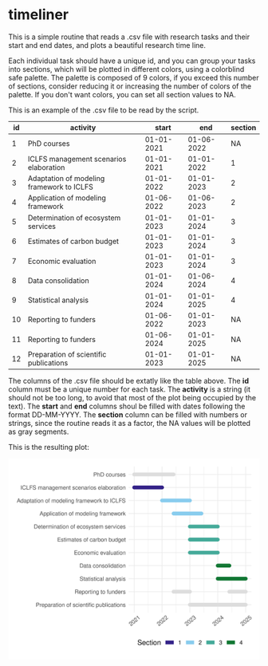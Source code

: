 # timeliner

This is a simple routine that reads a .csv file with research
tasks and their start and end dates, and plots a beautiful
research time line. 

Each individual task should have a unique
id, and you can group your tasks into sections, which will
be plotted in different colors, using a colorblind safe
palette. The palette is composed of 9 colors, if you exceed
this number of sections, consider reducing it or increasing
the number of colors of the palette. If you don't want 
colors, you can set all section values to NA.

This is an example of the .csv file to be read by the script.


| id 	| activity                                  	| start      	| end        	| section 	|
|----	|-------------------------------------------	|------------	|------------	|---------	|
| 1  	| PhD courses                               	| 01-01-2021 	| 01-06-2022 	| NA      	|
| 2  	| ICLFS management scenarios elaboration    	| 01-01-2021 	| 01-01-2022 	| 1       	|
| 3  	| Adaptation of modeling framework to ICLFS 	| 01-01-2022 	| 01-01-2023 	| 2       	|
| 4  	| Application of modeling framework         	| 01-06-2022 	| 01-06-2023 	| 2       	|
| 5  	| Determination of ecosystem services       	| 01-01-2023 	| 01-01-2024 	| 3       	|
| 6  	| Estimates of carbon budget                	| 01-01-2023 	| 01-01-2024 	| 3       	|
| 7  	| Economic evaluation                       	| 01-01-2023 	| 01-01-2024 	| 3       	|
| 8  	| Data consolidation                        	| 01-01-2024 	| 01-06-2024 	| 4       	|
| 9  	| Statistical analysis                      	| 01-01-2024 	| 01-01-2025 	| 4       	|
| 10 	| Reporting to funders                      	| 01-06-2022 	| 01-01-2023 	| NA      	|
| 11 	| Reporting to funders                      	| 01-06-2024 	| 01-01-2025 	| NA      	|
| 12 	| Preparation of scientific publications    	| 01-01-2023 	| 01-01-2025 	| NA      	|

The columns of the .csv file should be extatly like the table above. The **id** column must be a unique number for each task. The **activity** is a string (it should not be too long, to avoid that most of the plot being occupied by the text). The **start** and **end** columns shoul be filled with dates following the format DD-MM-YYYY. The **section** column can be filled with numbers or strings, since the routine reads it as a factor, the NA values will be plotted as gray segments.

This is the resulting plot:


![Beautiful time line](timeline.png)
